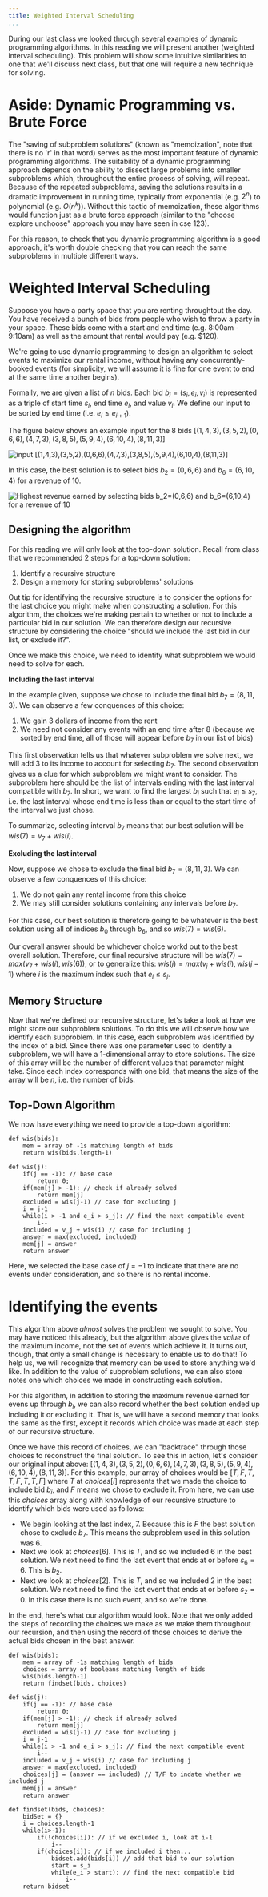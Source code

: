 ```yaml
---
title: Weighted Interval Scheduling
...
```


During our last class we looked through several examples of dynamic programming algorithms. In this reading we will present another (weighted interval scheduling). This problem will show some intuitive similarities to one that we'll discuss next class, but that one will require a new technique for solving.

# Aside: Dynamic Programming vs. Brute Force

The "saving of subproblem solutions" (known as "memoization", note that there is no 'r' in that word) serves as the most important feature of dynamic programming algorithms. The suitability of a dynamic programming approach depends on the ability to dissect large problems into smaller subproblems which, throughout the entire process of solving, will repeat. Because of the repeated subproblems, saving the solutions results in a dramatic improvement in running time, typically from exponential (e.g. $2^n$) to polynomial (e.g. $O(n^k)$). Without this tactic of memoization, these algorithms would function just as a brute force approach (similar to the "choose explore unchoose" approach you may have seen in cse 123).

For this reason, to check that you dynamic programming algorithm is a good approach, it's worth double checking that you can reach the same subproblems in multiple different ways.

# Weighted Interval Scheduling

Suppose you have a party space that you are renting throughtout the day. You have received a bunch of bids from people who wish to throw a party in your space. These bids come with a start and end time (e.g. 8:00am - 9:10am) as well as the amount that rental would pay (e.g. $120).

We're going to use dynamic programming to design an algorithm to select events to maximize our rental income, without having any concurrently-booked events (for simplicity, we will assume it is fine for one event to end at the same time another begins).

Formally, we are given a list of $n$ bids. Each bid $b_i=(s_i, e_i, v_i)$ is represented as a triple of start time $s_i$, end time $e_i$, and value $v_i$. We define our input to be sorted by end time (i.e. $e_i\leq e_{i+1}$).

The figure below shows an example input for the 8 bids $[(1,4,3),(3,5,2),(0,6,6),(4,7,3),(3,8,5),(5,9,4),(6,10,4),(8,11,3)]$

![input $[(1,4,3),(3,5,2),(0,6,6),(4,7,3),(3,8,5),(5,9,4),(6,10,4),(8,11,3)]$](wis_input.png)

In this case, the best solution is to select bids $b_2=(0,6,6)$ and $b_6=(6,10,4)$ for a revenue of $10$.

![Highest revenue earned by selecting bids $b_2=(0,6,6)$ and $b_6=(6,10,4)$ for a revenue of $10$](wis_solution.png)

## Designing the algorithm 

For this reading we will only look at the top-down solution. Recall from class that we recommended 2 steps for a top-down solution:

1. Identify a recursive structure
1. Design a memory for storing subproblems' solutions

Out tip for identifying the recursive structure is to consider the options for the last choice you might make when constructing a solution. For this algorithm, the choices we're making pertain to whether or not to include a particular bid in our solution. We can therefore design our recursive structure by considering the choice "should we include the last bid in our list, or exclude it?".

Once we make this choice, we need to identify what subproblem we would need to solve for each. 

**Including the last interval**

In the example given, suppose we chose to include the final bid $b_7=(8,11,3)$. We can observe a few conquences of this choice:

1. We gain 3 dollars of income from the rent
1. We need not consider any events with an end time after $8$ (because we sorted by end time, all of those will appear before $b_7$ in our list of bids)

This first observation tells us that whatever subproblem we solve next, we will add 3 to its income to account for selecting $b_7$. The second observation gives us a clue for which subproblem we might want to consider. The subproblem here should be the list of intervals ending with the last interval compatible with $b_7$. In short, we want to find the largest $b_i$ such that $e_i \leq s_7$, i.e. the last interval whose end time is less than or equal to the start time of the interval we just chose.

To summarize, selecting interval $b_7$ means that our best solution will be $wis(7)=v_7 + wis(i)$.

**Excluding the last interval**

Now, suppose we chose to exclude the final bid $b_7=(8,11,3)$. We can observe a few conquences of this choice:

1. We do not gain any rental income from this choice
1. We may still consider solutions containing any intervals before $b_7$.

For this case, our best solution is therefore going to be whatever is the best solution using all of indices $b_0$ through $b_6$, and so $wis(7)=wis(6)$.

Our overall answer should be whichever choice workd out to the best overall solution. Therefore, our final recursive structure will be $wis(7)=max(v_7 + wis(i), wis(6))$, or to generalize this: $wis(j)=max(v_j + wis(i), wis(j-1)$ where $i$ is the maximum index such that $e_i \leq s_j$.

## Memory Structure

Now that we've defined our recursive structure, let's take a look at how we might store our subproblem solutions. To do this we will observe how we identify each subproblem. In this case, each subproblem was identified by the index of a bid. Since there was one parameter used to identify a subproblem, we will have a 1-dimensional array to store solutions. The size of this array will be the number of different values that parameter might take. Since each index corresponds with one bid, that means the size of the array will be $n$, i.e. the number of bids.

## Top-Down Algorithm

We now have everything we need to provide a top-down algorithm:

```
def wis(bids):
    mem = array of -1s matching length of bids
    return wis(bids.length-1)

def wis(j):
    if(j == -1): // base case
        return 0;
    if(mem[j] > -1): // check if already solved
        return mem[j]
    excluded = wis(j-1) // case for excluding j
    i = j-1
    while(i > -1 and e_i > s_j): // find the next compatible event
        i--
    included = v_j + wis(i) // case for including j
    answer = max(excluded, included)
    mem[j] = answer
    return answer
```

Here, we selected the base case of $j=-1$ to indicate that there are no events under consideration, and so there is no rental income.

# Identifying the events

This algorithm above *almost* solves the problem we sought to solve. You may have noticed this already, but the algorithm above gives the *value* of the maximum income, not the set of events which achieve it. It turns out, though, that only a small change is necessary to enable us to do that! To help us, we will recognize that memory can be used to store anything we'd like. In addition to the value of subproblem solutions, we can also store notes one which choices we made in constructing each solution.

For this algorithm, in addition to storing the maximum revenue earned for evens up through $b_i$, we can also record whether the best solution ended up including it or excluding it. That is, we will have a second memory that looks the same as the first, except it records which choice was made at each step of our recursive structure.

Once we have this record of choices, we can "backtrace" through those choices to reconstruct the final solution. To see this in action, let's consider our original input above: $[(1,4,3),(3,5,2),(0,6,6),(4,7,3),(3,8,5),(5,9,4),(6,10,4),(8,11,3)]$. For this example, our array of choices would be $[T,F,T,T,F,T,T,F]$ where $T$ at $choices[i]$ represents that we made the choice to include bid $b_i$, and $F$ means we chose to exclude it. From here, we can use this $choices$ array along with knowledge of our recursive structure to identify which bids were used as follows:

- We begin looking at the last index, $7$. Because this is $F$ the best solution chose to exclude $b_7$. This means the subproblem used in this solution was $6$.
- Next we look at $choices[6]$. This is $T$, and so we included $6$ in the best solution. We next need to find the last event that ends at or before $s_6=6$. This is $b_2$.
- Next we look at $choices[2]$. This is $T$, and so we included $2$ in the best solution. We next need to find the last event that ends at or before $s_2=0$. In this case there is no such event, and so we're done. 

In the end, here's what our algorithm would look. Note that we only added the steps of recording the choices we make as we make them throughout our recursion, and then using the record of those choices to derive the actual bids chosen in the best answer.

```
def wis(bids):
    mem = array of -1s matching length of bids
    choices = array of booleans matching length of bids
    wis(bids.length-1)
    return findset(bids, choices)

def wis(j):
    if(j == -1): // base case
        return 0;
    if(mem[j] > -1): // check if already solved
        return mem[j]
    excluded = wis(j-1) // case for excluding j
    i = j-1
    while(i > -1 and e_i > s_j): // find the next compatible event
        i--
    included = v_j + wis(i) // case for including j
    answer = max(excluded, included)
    choices[j] = (answer == included) // T/F to indate whether we included j
    mem[j] = answer
    return answer

def findset(bids, choices):
    bidSet = {}
    i = choices.length-1
    while(i>-1):
        if(!choices[i]): // if we excluded i, look at i-1
            i--
        if(choices[i]): // if we included i then...
            bidset.add(bids[i]) // add that bid to our solution
            start = s_i
            while(e_i > start): // find the next compatible bid
                i--
    return bidset
```

